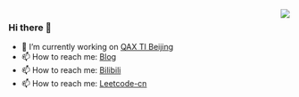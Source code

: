 
<img align="right" src="https://github-readme-stats.vercel.app/api?username=miaoyc666&count_private=true&hide=contribs&include_all_commits=true&theme=highcontrast&bg_color=30,e96443,904e95" />

### Hi there 👋
- 🔭 I’m currently working on [QAX TI Beijing](https://ti.qianxin.com)
- 📫 How to reach me: [Blog](https://myc.ink) 
- 📫 How to reach me: [Bilibili](https://space.bilibili.com/6193252) 
- 📫 How to reach me: [Leetcode-cn](https://leetcode-cn.com/u/flushdb) 

